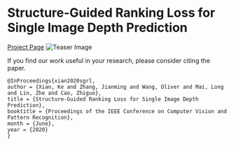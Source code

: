 # Structure-Guided Ranking Loss for Single Image Depth Prediction

[Project Page](https://KexianHust.github.io/Structure-Guided-Ranking-Loss/)
![Teaser Image](https://KexianHust.github.io/Structure-Guided-Ranking-Loss/teaser.png)

If you find our work useful in your research, please consider citing the paper.

```
@InProceedings{xian2020sgrl,
author = {Xian, Ke and Zhang, Jianming and Wang, Oliver and Mai, Long and Lin, Zhe and Cao, Zhiguo},
title = {Structure-Guided Ranking Loss for Single Image Depth Prediction},
booktitle = {Proceedings of the IEEE Conference on Computer Vision and Pattern Recognition},
month = {June},
year = {2020}
}
```
